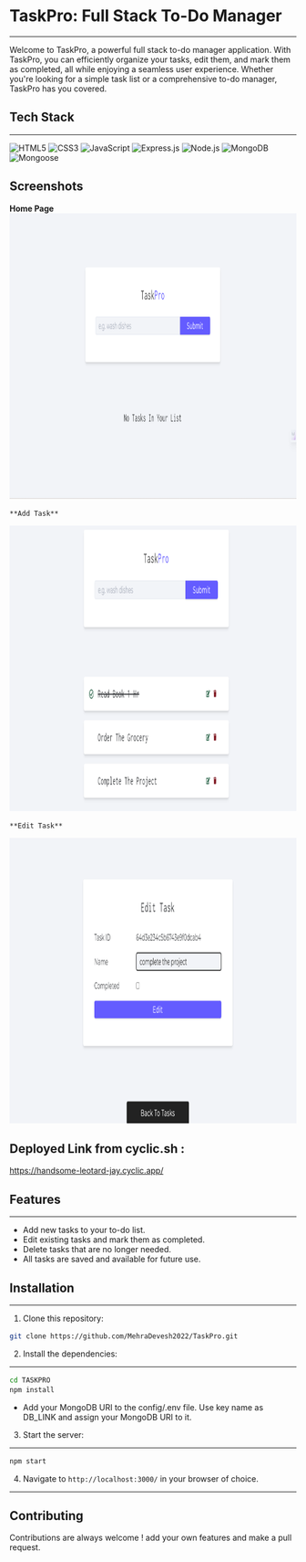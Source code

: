 # TaskPro: Full Stack To-Do Manager
---
Welcome to TaskPro, a powerful full stack to-do manager application. With TaskPro, you can efficiently organize your tasks, edit them, and mark them as completed, all while enjoying a seamless user experience. Whether you're looking for a simple task list or a comprehensive to-do manager, TaskPro has you covered.

 

## Tech Stack
---
![HTML5](https://img.shields.io/badge/-HTML5-E34F26?style=flat-square&logo=html5&logoColor=white)
![CSS3](https://img.shields.io/badge/-CSS3-1572B6?style=flat-square&logo=css3&logoColor=white)
![JavaScript](https://img.shields.io/badge/-JavaScript-F7DF1E?style=flat-square&logo=javascript&logoColor=black)
![Express.js](https://img.shields.io/badge/-Express.js-000000?style=flat-square&logo=express&logoColor=white)
![Node.js](https://img.shields.io/badge/-Node.js-339933?style=flat-square&logo=node.js&logoColor=white)
![MongoDB](https://img.shields.io/badge/-MongoDB-47A248?style=flat-square&logo=mongodb&logoColor=white)
![Mongoose](https://img.shields.io/badge/-Mongoose-880000?style=flat-square&logo=mongoose&logoColor=white)


## Screenshots

  **Home Page**
<img src="./img/01.png" alt="Home Page" width="1000" height="500">

    **Add Task**
<img src="./img/02.png" alt="Add Task" width="1000" height="500">

    **Edit Task**
 <img src="./img/03.png" alt="Edit Task" width="1000" height="500">


    

 
##  Deployed Link from cyclic.sh  :
     
 https://handsome-leotard-jay.cyclic.app/

## Features
---
- Add new tasks to your to-do list.
- Edit existing tasks and mark them as completed.
- Delete tasks that are no longer needed.
- All tasks are saved and available for future use.

## Installation
---
1. Clone this repository:

```bash 
git clone https://github.com/MehraDevesh2022/TaskPro.git

```

2. Install the dependencies:
---
```bash
cd TASKPRO
npm install
```

 - Add your MongoDB URI to the config/.env file. Use key name as DB_LINK  and assign your MongoDB URI to it.  

3. Start the server:
---
```bash
npm start
```

4. Navigate to `http://localhost:3000/` in your browser of choice.
---
## Contributing

Contributions are always welcome ! add your own features and make a pull request.




